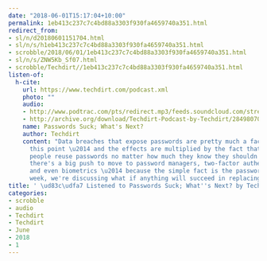 ```yaml
---
date: "2018-06-01T15:17:04+10:00"
permalink: 1eb413c237c7c4bd88a3303f930fa4659740a351.html
redirect_from:
- sl/n/d20180601151704.html
- sl/n/s/h1eb413c237c7c4bd88a3303f930fa4659740a351.html
- scrobble/2018/06/01/1eb413c237c7c4bd88a3303f930fa4659740a351.html
- sl/n/s/ZNW5Kb_Sf07.html
- scrobble/Techdirt//1eb413c237c7c4bd88a3303f930fa4659740a351.html
listen-of:
  h-cite:
    url: https://www.techdirt.com/podcast.xml
    photo: ""
    audio:
    - http://www.podtrac.com/pts/redirect.mp3/feeds.soundcloud.com/stream/284980701-techdirt-passwords-suck-whats-next.mp3
    - http://archive.org/download/Techdirt-Podcast-by-Techdirt/284980701-techdirt-passwords-suck-whats-next.mp3
    name: Passwords Suck; What's Next?
    author: Techdirt
    content: "Data breaches that expose passwords are pretty much a fact of life at
      this point \u2014 and the effects are multiplied by the fact that many, many
      people reuse passwords no matter how much they know they shouldn't. As such,
      there's a big push to move to password managers, two-factor authentication,
      and even biometrics \u2014 because the simple fact is the password sucks. This
      week, we're discussing what if anything will succeed in replacing it."
title: ' \ud83c\udfa7 Listened to Passwords Suck; What''s Next? by Techdirt From Techdirt'
categories:
- scrobble
- audio
- Techdirt
- Techdirt
- June
- 2018
- 1
---
```

